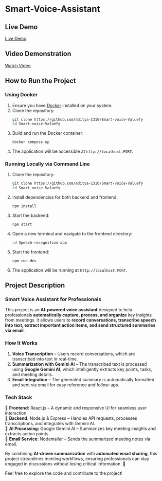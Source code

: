 # Smart-Voice-Assistant

## Live Demo  
[Live Demo](https://smart-voice-valuefy-x86j.vercel.app/)  

## Video Demonstration  
[Watch Video](https://drive.google.com/file/d/1ZEWxaiU89doMaYNVDXGtV4ekMGU_H0Ud/view?usp=sharing)  


## How to Run the Project

### Using Docker
1. Ensure you have [Docker](https://www.docker.com/) installed on your system.
2. Clone the repository:
   ```sh
   git clone https://github.com/aditya-1310/Smart-voice-Valuefy
   cd Smart-voice-Valuefy
   ```
3. Build and run the Docker container:
   ```sh
   docker compose up 
   ```
4. The application will be accessible at `http://localhost:PORT`.

### Running Locally via Command Line
1. Clone the repository:
   ```sh
   git clone https://github.com/aditya-1310/Smart-voice-Valuefy
   cd Smart-voice-Valuefy
   ```
2. Install dependencies for both backend and frontend:
   ```sh
   npm install
   ```
3. Start the backend:
   ```sh
   npm start
   ```
4. Open a new terminal and navigate to the frontend directory:
   ```sh
   cd Speech-recognition-app
   ```
5. Start the frontend:
   ```sh
   npm run dev
   ```
6. The application will be running at `http://localhost:PORT`.

## Project Description
### **Smart Voice Assistant for Professionals**  

This project is an **AI-powered voice assistant** designed to help professionals **automatically capture, process, and organize** key insights from meetings. It allows users to **record conversations, transcribe speech into text, extract important action items, and send structured summaries via email**.  

### **How It Works**  
1. **Voice Transcription** – Users record conversations, which are transcribed into text in real-time.  
2. **Summarization with Gemini AI** – The transcribed text is processed using **Google Gemini AI**, which intelligently extracts key points, tasks, and meeting details.  
3. **Email Integration** – The generated summary is automatically formatted and sent via email for easy reference and follow-ups.  

### **Tech Stack**  
🔹 **Frontend:** React.js – A dynamic and responsive UI for seamless user interaction.  
🔹 **Backend:** Node.js & Express – Handles API requests, processes transcriptions, and integrates with Gemini AI.  
🔹 **AI Processing:** Google Gemini AI – Summarizes key meeting insights and extracts action points.  
🔹 **Email Service:** Nodemailer – Sends the summarized meeting notes via email.  

By combining **AI-driven summarization** with **automated email sharing**, this project streamlines meeting workflows, ensuring professionals can stay engaged in discussions without losing critical information. 🚀

Feel free to explore the code and contribute to the project!

